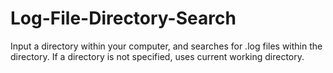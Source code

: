 # Log-File-Directory-Search
Input a directory within your computer, and searches for .log files within the directory. If a directory is not specified, uses current working directory. 
